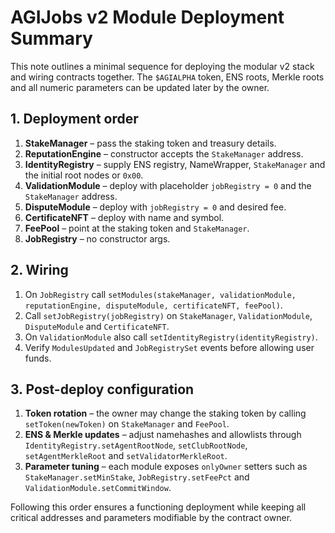 # AGIJobs v2 Module Deployment Summary

This note outlines a minimal sequence for deploying the modular v2 stack
and wiring contracts together. The `$AGIALPHA` token, ENS roots, Merkle
roots and all numeric parameters can be updated later by the owner.

## 1. Deployment order
1. **StakeManager** – pass the staking token and treasury details.
2. **ReputationEngine** – constructor accepts the `StakeManager` address.
3. **IdentityRegistry** – supply ENS registry, NameWrapper, `StakeManager`
   and the initial root nodes or `0x00`.
4. **ValidationModule** – deploy with placeholder `jobRegistry = 0` and
the `StakeManager` address.
5. **DisputeModule** – deploy with `jobRegistry = 0` and desired fee.
6. **CertificateNFT** – deploy with name and symbol.
7. **FeePool** – point at the staking token and `StakeManager`.
8. **JobRegistry** – no constructor args.

## 2. Wiring
1. On `JobRegistry` call
   `setModules(stakeManager, validationModule, reputationEngine,
   disputeModule, certificateNFT, feePool)`.
2. Call `setJobRegistry(jobRegistry)` on `StakeManager`,
   `ValidationModule`, `DisputeModule` and `CertificateNFT`.
3. On `ValidationModule` also call `setIdentityRegistry(identityRegistry)`.
4. Verify `ModulesUpdated` and `JobRegistrySet` events before allowing
   user funds.

## 3. Post-deploy configuration
1. **Token rotation** – the owner may change the staking token by calling
   `setToken(newToken)` on `StakeManager` and `FeePool`.
2. **ENS & Merkle updates** – adjust namehashes and allowlists through
   `IdentityRegistry.setAgentRootNode`, `setClubRootNode`,
   `setAgentMerkleRoot` and `setValidatorMerkleRoot`.
3. **Parameter tuning** – each module exposes `onlyOwner` setters such as
   `StakeManager.setMinStake`, `JobRegistry.setFeePct` and
   `ValidationModule.setCommitWindow`.

Following this order ensures a functioning deployment while keeping all
critical addresses and parameters modifiable by the contract owner.
